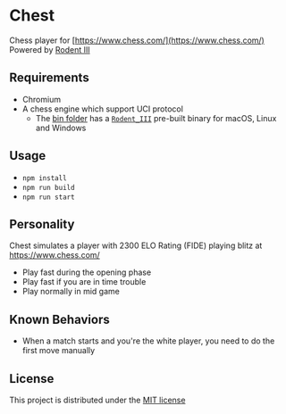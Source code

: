 # Chest

Chess player for [https://www.chess.com/](https://www.chess.com/)  
Powered by [Rodent III](https://github.com/nescitus/Rodent_III.git/)

## Requirements

- Chromium
- A chess engine which support UCI protocol
  - The [bin folder](bin) has a [`Rodent_III`](https://github.com/nescitus/Rodent_III) pre-built binary for macOS, Linux and Windows

## Usage

- `npm install`
- `npm run build`
- `npm run start`

## Personality

Chest simulates a player with 2300 ELO Rating (FIDE) playing blitz at https://www.chess.com/

- Play fast during the opening phase
- Play fast if you are in time trouble
- Play normally in mid game

## Known Behaviors

- When a match starts and you're the white player, you need to do the first move manually

## License

This project is distributed under the [MIT license](LICENSE)
